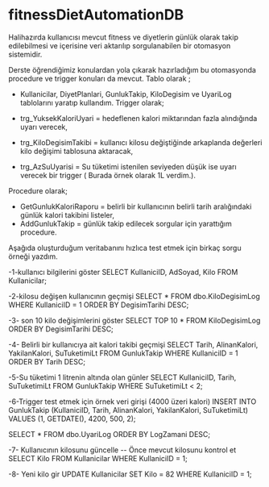 # fitnessDietAutomationDB
Halihazırda kullanıcısı mevcut fitness ve diyetlerin günlük olarak takip edilebilmesi ve içerisine veri aktarılıp sorgulanabilen bir otomasyon sistemidir.

Derste öğrendiğimiz konulardan yola çıkarak hazırladığım bu otomasyonda procedure ve trigger konuları da mevcut.
Tablo olarak ;
- Kullanicilar, DiyetPlanlari, GunlukTakip, KiloDegisim ve UyariLog tablolarını yaratıp kullandım.
Trigger olarak;

- trg_YuksekKaloriUyari = hedeflenen kalori miktarından fazla alındığında uyarı verecek,
- trg_KiloDegisimTakibi = kullanıcı kilosu değiştiğinde arkaplanda değerleri kilo değişimi tablosuna aktaracak,
- trg_AzSuUyarisi = Su tüketimi istenilen seviyeden düşük ise uyarı verecek bir trigger ( Burada örnek olarak 1L verdim.).

Procedure olarak;
- GetGunlukKaloriRaporu = belirli bir kullanıcının belirli tarih aralığındaki günlük kalori takibini listeler,
- AddGunlukTakip = günlük takip edilecek sorgular için yarattığım procedure.

Aşağıda oluşturduğum veritabanını hızlıca test etmek için birkaç sorgu örneği yazdım.

-1-kullanıcı bilgilerini göster
SELECT KullaniciID, AdSoyad, Kilo
FROM Kullanicilar;

-2-kilosu değişen kullanıcının geçmişi
SELECT * 
FROM dbo.KiloDegisimLog
WHERE KullaniciID = 1
ORDER BY DegisimTarihi DESC;

-3- son 10 kilo değişimlerini göster
SELECT TOP 10 *
FROM KiloDegisimLog
ORDER BY DegisimTarihi DESC;

-4- Belirli bir kullanıcıya ait kalori takibi geçmişi
SELECT Tarih, AlinanKalori, YakilanKalori, SuTuketimiLt
FROM GunlukTakip
WHERE KullaniciID = 1
ORDER BY Tarih DESC;

-5-Su tüketimi 1 litrenin altında olan günler
SELECT KullaniciID, Tarih, SuTuketimiLt
FROM GunlukTakip
WHERE SuTuketimiLt < 2;


-6-Trigger test etmek için örnek veri girişi (4000 üzeri kalori)
INSERT INTO GunlukTakip (KullaniciID, Tarih, AlinanKalori, YakilanKalori, SuTuketimiLt)
VALUES (1, GETDATE(), 4200, 500, 2);

SELECT *
FROM dbo.UyariLog
ORDER BY LogZamani DESC;

-7- Kullanıcının kilosunu güncelle 
-- Önce mevcut kilosunu kontrol et
SELECT Kilo FROM Kullanicilar WHERE KullaniciID = 1;

-8- Yeni kilo gir
UPDATE Kullanicilar
SET Kilo = 82
WHERE KullaniciID = 1;

